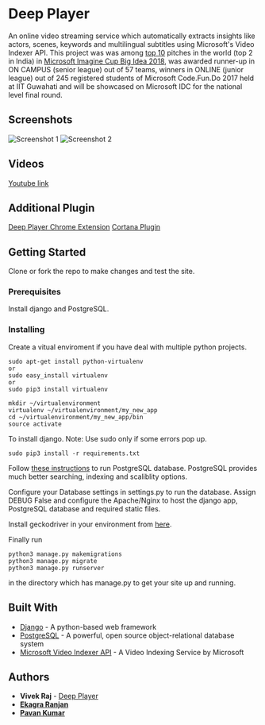 # Deep Player

An online video streaming service which automatically extracts insights like actors, scenes, keywords and multilingual subtitles using Microsoft's Video Indexer API. 
This project was was among [top 10](https://drive.google.com/file/d/1yawBJgIYZ1blg3pssEF_G9XO2RCXdU2z/view) pitches in the world (top 2 in India) in [Microsoft Imagine Cup Big Idea 2018](https://blogs.msdn.microsoft.com/microsoftimagine/2018/02/21/congratulations-to-the-2018-big-idea-challenge-winners/), was awarded runner-up in ON CAMPUS (senior league) out of 57 teams, winners in ONLINE (junior league) out of 245 registered students of Microsoft Code.Fun.Do 2017 held at IIT Guwahati and will be showcased on Microsoft IDC for the national level final round.

## Screenshots

![Screenshot 1](https://github.com/codervivek/deep_player/blob/master/.vscode/Screenshot%20(1).png "Home Page")
![Screenshot 2](https://github.com/codervivek/deep_player/blob/master/.vscode/Screenshot%20(2).png "Video Page")

## Videos

[Youtube link](https://youtu.be/KBBF-ldqpAk)

## Additional Plugin

[Deep Player Chrome Extension](https://github.com/pavan71198/Chrome-Extension-For-Deep-Player)
[Cortana Plugin](https://drive.google.com/open?id=1yITDduTQDfSXUOENmiWlkxbmMKStfC54)

## Getting Started

Clone or fork the repo to make changes and test the site.

### Prerequisites

Install django and PostgreSQL.


### Installing

Create a vitual enviroment if you have deal with multiple python projects.

```
sudo apt-get install python-virtualenv
or
sudo easy_install virtualenv
or
sudo pip3 install virtualenv
```

```
mkdir ~/virtualenvironment
virtualenv ~/virtualenvironment/my_new_app
cd ~/virtualenvironment/my_new_app/bin
source activate
```

To install django.
Note: Use sudo only if some errors pop up.

```
sudo pip3 install -r requirements.txt
```

Follow [these instructions](https://www.digitalocean.com/community/tutorials/how-to-use-postgresql-with-your-django-application-on-ubuntu-14-04) to run PostgreSQL database.
PostgreSQL provides much better searching, indexing and scaliblity options.

Configure your Database settings in settings.py to run the database. Assign DEBUG False and configure the Apache/Nginx to host the django app, PostgreSQL database and required static files.

Install geckodriver in your environment from [here](https://github.com/mozilla/geckodriver/releases).

Finally run

```
python3 manage.py makemigrations
python3 manage.py migrate
python3 manage.py runserver
```

in the directory which has manage.py to get your site up and running.


## Built With

* [Django](https://www.djangoproject.com/) - A python-based web framework
* [PostgreSQL](https://www.postgresql.org/) -  A powerful, open source object-relational database system
* [Microsoft Video Indexer API](https://azure.microsoft.com/en-us/services/cognitive-services/video-indexer/?cdn=disable) - A Video Indexing Service by Microsoft


## Authors

* **Vivek Raj**  - [Deep Player](https://github.com/codervivek/deep_player)
* **[Ekagra Ranjan](https://github.com/ekagra-ranjan)**
* **[Pavan Kumar](https://github.com/pavan71198)**
